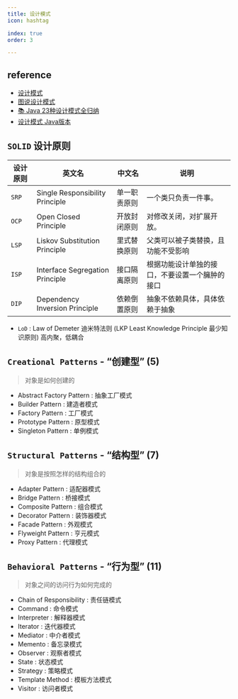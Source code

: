 ```yaml
---
title: 设计模式
icon: hashtag

index: true
order: 3

---
```


<!-- more -->

## reference

- [设计模式](https://refactoringguru.cn/design-patterns/catalog)
- [图说设计模式](https://github.com/me115/design_patterns)
- [📚 Java 23种设计模式全归纳](https://github.com/youlookwhat/DesignPattern)
- [设计模式 Java版本](https://github.com/quanke/design-pattern-java)

## `SOLID` 设计原则

  | 设计原则 | 英文名 | 中文名 | 说明 
  | --- | --- | --- | ---
  | `SRP` | Single Responsibility Principle   | 单一职责原则  | 一个类只负责一件事。
  | `OCP` | Open Closed Principle             | 开放封闭原则  | 对修改关闭，对扩展开放。
  | `LSP` | Liskov Substitution Principle     | 里式替换原则  | 父类可以被子类替换，且功能不受影响
  | `ISP` | Interface Segregation Principle   | 接口隔离原则  | 根据功能设计单独的接口，不要设置一个臃肿的接口
  | `DIP` | Dependency Inversion Principle    | 依赖倒置原则  | 抽象不依赖具体，具体依赖于抽象

  - `LoD` : Law of Demeter 迪米特法则 (LKP Least Knowledge Principle 最少知识原则) 高内聚，低耦合

## `Creational Patterns` - “创建型” (5)
> 对象是如何创建的

- Abstract Factory Pattern : 抽象工厂模式
- Builder Pattern : 建造者模式
- Factory Pattern : 工厂模式
- Prototype Pattern : 原型模式
- Singleton Pattern : 单例模式

## `Structural Patterns` - “结构型” (7)
> 对象是按照怎样的结构组合的

- Adapter Pattern : 适配器模式
- Bridge Pattern : 桥接模式
- Composite Pattern : 组合模式
- Decorator Pattern : 装饰器模式
- Facade Pattern : 外观模式
- Flyweight Pattern : 亨元模式
- Proxy Pattern : 代理模式

## `Behavioral Patterns` - “行为型” (11)
> 对象之间的访问行为如何完成的

- Chain of Responsibility : 责任链模式
- Command : 命令模式
- Interpreter : 解释器模式
- Iterator : 迭代器模式
- Mediator : 中介者模式
- Memento : 备忘录模式
- Observer : 观察者模式
- State : 状态模式
- Strategy : 策略模式
- Template Method : 模板方法模式
- Visitor : 访问者模式
